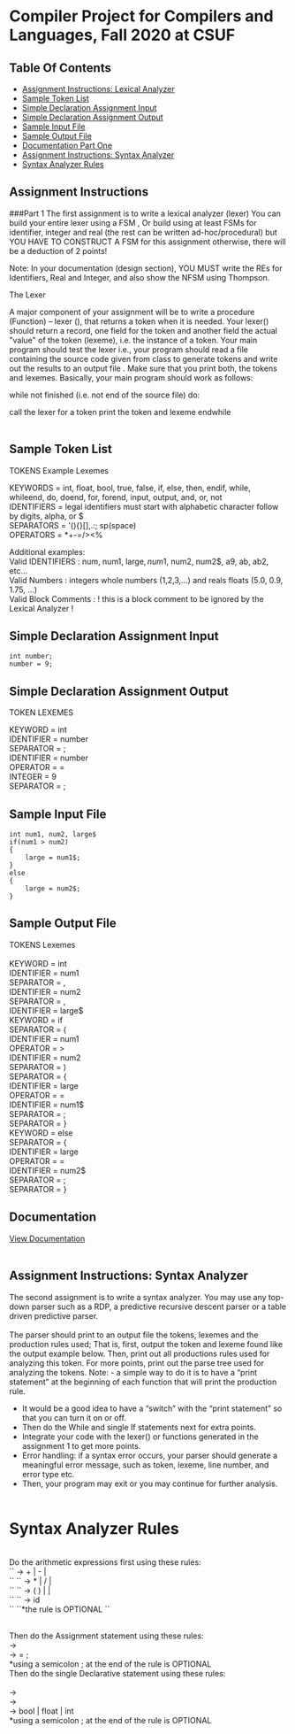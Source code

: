 # Compiler Project for Compilers and Languages, Fall 2020 at CSUF

## Table Of Contents
* [Assignment Instructions: Lexical Analyzer](#AssignmentInstructionsPartOne)
* [Sample Token List](#SampleTokenList)
* [Simple Declaration Assignment Input](#AssignmentInput)
* [Simple Declaration Assignment Output](#AssignmentOutput)
* [Sample Input File](#InputFile)
* [Sample Output File](#OutputFile)
* [Documentation Part One](#documentation)
* [Assignment Instructions: Syntax Analyzer](#AssignmentInstructionsPartTwo)
* [Syntax Analyzer Rules](#SyntaxRules)



## Assignment Instructions <a name = "AssigmentInstructionsPartOne"></a>

###Part 1
The first assignment is to write a lexical analyzer (lexer)
You can build your entire lexer using a FSM , Or build using at least FSMs for
identifier, integer and real (the rest can be written ad-hoc/procedural) but YOU
HAVE TO CONSTRUCT A FSM for this assignment otherwise, there will be a deduction
of 2 points!

Note: In your documentation (design section), YOU MUST write the REs for Identifiers,
Real and Integer, and also show the NFSM using Thompson.

The Lexer

A major component of your assignment will be to write a procedure (Function) – lexer (), that
returns a token when it is needed. Your lexer() should return a record, one field for the token
and another field the actual "value" of the token (lexeme), i.e. the instance of a token.
Your main program should test the lexer i.e., your program should read a file containing
the source code given from class to generate tokens and write out the results to an output
file . Make sure that you print both, the tokens and lexemes.
Basically, your main program should work as follows:

while not finished (i.e. not end of the source file) do:

call the lexer for a token
print the token and lexeme
endwhile 
</br></br>

## Sample Token List <a name = "SampleTokenList"></a>

TOKENS			Example Lexemes</br>

KEYWORDS 	=	int, float, bool, true, false, if, else, then, endif, while, whileend, do, doend, for, forend, input, output, and, or, not </br>
IDENTIFIERS 	=	legal identifiers must start with alphabetic character follow by digits, alpha, or $</br>
SEPARATORS 	=	'(){}[],.:; sp(space)</br>
OPERATORS 	=	*+-=/><%</br>


Additional examples:</br>
Valid IDENTIFIERS	:  	num, num1, large$, num$1, num2, num2$, a9, ab, ab2, etc...</br>
Valid Numbers		:	integers whole numbers (1,2,3,...) and reals floats (5.0, 0.9, 1.75, ...)</br>
Valid Block Comments	:	!  this is a block comment to be ignored by the Lexical Analyzer !</br>



## Simple Declaration Assignment Input<a name ="AssignmentInput"></a>

```! Declare and assign a number !
int number;
number = 9;
```


## Simple Declaration Assignment Output<a name = "AssignmentOutput"></a>

TOKEN			LEXEMES </br>

KEYWORD		=	int</br>
IDENTIFIER	=	number</br>
SEPARATOR	=	;</br>
IDENTIFIER	=	number</br>
OPERATOR	=	=</br>
INTEGER		=	9</br>
SEPARATOR	=	;</br>


## Sample Input File<a nam e= "InputFile"></a>

``` ! Find largest value between two numbers!
int num1, num2, large$
if(num1 > num2)
{
	large = num1$;
}
else
{
	large = num2$;
}
```

## Sample Output File<a name = "OutputFile"></a>

TOKENS			Lexemes</br>
</br>
KEYWORD 	=	 int</br>
IDENTIFIER 	=	 num1</br>
SEPARATOR 	=	 ,</br>
IDENTIFIER 	=	 num2</br>
SEPARATOR 	=	 ,</br>
IDENTIFIER 	=	 large$</br>
KEYWORD 	=	 if</br>
SEPARATOR 	=	 (</br>
IDENTIFIER 	=	 num1</br>
OPERATOR 	=	 ></br>
IDENTIFIER 	=	 num2</br>
SEPARATOR 	=	 )</br>
SEPARATOR 	=	 {</br>
IDENTIFIER 	=	 large</br>
OPERATOR 	=	 =</br>
IDENTIFIER 	=	 num1$</br>
SEPARATOR 	=	 ;</br>
SEPARATOR 	=	 }</br>
KEYWORD 	=	 else</br>
SEPARATOR 	=	 {</br>
IDENTIFIER 	=	 large</br>
OPERATOR 	=	 =</br>
IDENTIFIER 	=	 num2$</br>
SEPARATOR 	=	 ;</br>
SEPARATOR 	=	 }</br>


## Documentation<a name = "documentation"></a>

[View Documentation](https://jenniferafelton.github.io/CSUF323_Compiler/JfeltonCompilerDocumentation.pdf "PDF of Documentation")
</br></br>

## Assignment Instructions: Syntax Analyzer<a name = "AssignmentInstructionsPartTwo"></a>  </br>
The second assignment is to write a syntax analyzer. You may use any top-down parser such as a RDP, a
predictive recursive descent parser or a table driven predictive parser. <br>
</br>
The parser should print to an output file the tokens, lexemes and the production rules used;
That is, first, output the token and lexeme found like the output example below.
Then, print out all productions rules used for analyzing this token.
For more points, print out the parse tree used for analyzing the tokens.
Note: - a simple way to do it is to have a “print statement” at the beginning of each function that will print
the production rule.
 - It would be a good idea to have a “switch” with the “print statement” so that you can turn it on or off. 
 - Then do the While and single If statements next for extra points. 
 - Integrate your code with the lexer() or functions generated in the assignment 1 to get more points. 
 - Error handling: if a syntax error occurs, your parser should generate a meaningful error message, such as
token, lexeme, line number, and error type etc.
 - Then, your program may exit or you may continue for further analysis. 
 </br> </br>


# Syntax Analyzer Rules <a name = "SyntaxRules"></a>  </br>
</br>
Do the arithmetic expressions first using these rules:<br>
``<Expression> -> <Expression> + <Term> | <Expression> - <Term> | <Term> </br>``
``<Term> -> <Term> * <Factor> | <Term> / <Factor> | <Factor> </br>``
``<Factor> -> ( <Expression> ) | <ID> | <Num> </br>``
``<ID> -> id </br>``
``*the <Num> rule is OPTIONAL ``</br> </br>
	
Then do the Assignment statement using these rules:</br>
<Statement> -> <Assign> </br>
<Assign> -> <ID> = <Expression>; </br>
*using a semicolon ; at the end of the rule is OPTIONAL </br>
	Then do the single Declarative statement using these rules: </br></br>
<Statement> -> <Declarative> </br>
<Declarative> -> <Type> <ID> </br>
 <Type> -> bool | float | int </br>
*using a semicolon ; at the end of the rule is OPTIONAL  </br>

